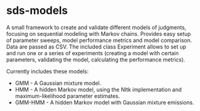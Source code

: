 # sds-models
A small framework to create and validate different models of judgments, focusing on sequential modeling with Markov chains. Provides easy setup of parameter sweeps, model performance metrics and model comparison. Data are passed as CSV. The included class Experiment allows to set up and run one or a series of experiments (creating a model with certain parameters, validating the model, calculating the performance metrics). 

Currently includes these models:
* GMM - A Gaussian mixture model.
* HMM - A hidden Markov model, using the Nltk implementation and maximum-likelihood parameter estimates.
* GMM-HMM - A hidden Markov model with Gaussian mixture emissions.
